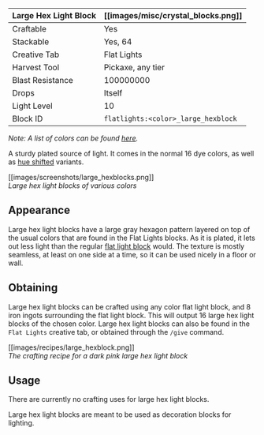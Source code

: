 | Large Hex Light Block | [[images/misc/crystal_blocks.png]]  |
|-----------------------|-------------------------------------|
| Craftable             | Yes                                 |
| Stackable             | Yes, 64                             |
| Creative Tab          | Flat Lights                         |
| Harvest Tool          | Pickaxe, any tier                   |
| Blast Resistance      | 100000000                           |
| Drops                 | Itself                              |
| Light Level           | 10                                  |
| Block ID              | `flatlights:<color>_large_hexblock` |

_Note: A list of colors can be found [here](Colors)._

A sturdy plated source of light. It comes in the normal 16 dye colors, as well as [hue shifted](Hue-Shifted-Blocks) variants.

[[images/screenshots/large_hexblocks.png]]    
_Large hex light blocks of various colors_

## Appearance
Large hex light blocks have a large gray hexagon pattern layered on top of the usual colors that are found in the Flat Lights blocks. As it is plated, it lets out less light than the regular [flat light block](Flat-Light-Block) would. The texture is mostly seamless, at least on one side at a time, so it can be used nicely in a floor or wall. 

## Obtaining
Large hex light blocks can be crafted using any color flat light block, and 8 iron ingots surrounding the flat light block. This will output 16 large hex light blocks of the chosen color. Large hex light blocks can also be found in the `Flat Lights` creative tab, or obtained through the `/give` command.

[[images/recipes/large_hexblock.png]]  
*The crafting recipe for a dark pink large hex light block*

## Usage
There are currently no crafting uses for large hex light blocks.

Large hex light blocks are meant to be used as decoration blocks for lighting.